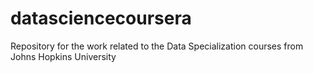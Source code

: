 # datasciencecoursera
Repository for the work related to the Data Specialization courses from Johns Hopkins University
